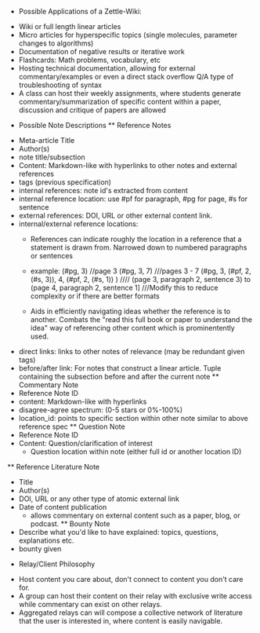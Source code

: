 * Possible Applications of a Zettle-Wiki:
- Wiki or full length linear articles
- Micro articles for hyperspecific topics (single molecules, parameter changes to algorithms)
- Documentation of negative results or iterative work
- Flashcards: Math problems, vocabulary, etc
- Hosting technical documentation, allowing for external commentary/examples or even a direct stack overflow Q/A type of troubleshooting of syntax
- A class can host their weekly assignments, where students generate commentary/summarization of specific content within a paper, discussion and critique of papers are allowed
* Possible Note Descriptions
** Reference Notes
- Meta-article Title
- Author(s)
- note title/subsection
- Content: Markdown-like with hyperlinks to other notes and external references
- tags (previous specification)
- internal references: note id's extracted from content
- internal reference location: use #pf for paragraph, #pg for page, #s for sentence
- external references: DOI, URL or other external content link.
- internal/external reference locations:
  + References can indicate roughly the location in a reference that a statement is drawn from. Narrowed down to numbered paragraphs or sentences
  + example: (#pg, 3) //page 3
             (#pg, 3, 7) ///pages 3 - 7
             (#pg, 3, (#pf, 2, (#s, 3)), 4, (#pf, 2, (#s, 1)) ) //// (page 3, paragraph 2, sentence  3) to (page 4, paragraph 2, sentence 1] ///Modify this to reduce complexity or if there are better formats
           
   + Aids in efficiently navigating ideas whether the reference is to another. Combats the "read this full book or paper to understand the idea" way of referencing other content which is prominentently used.
- direct links: links to other notes of relevance (may be redundant given tags)
- before/after link: For notes that construct a linear article. Tuple containing the subsection before and after the current note
** Commentary Note
- Reference Note ID
- content: Markdown-like with hyperlinks
- disagree-agree spectrum: (0-5 stars or 0%-100%)
- location_id: points to specific section within other note similar to above reference spec
** Question Note
- Reference Note ID
- Content: Question/clarification of interest
  - Question location within note (either full id or another location ID)
  
** Reference Literature Note
- Title
- Author(s)
- DOI, URL or any other type of atomic external link
- Date of content publication
  + allows commentary on external content such as a paper, blog, or podcast. 
** Bounty Note
- Describe what you'd like to have explained: topics, questions, explanations etc.
- bounty given

* Relay/Client Philosophy
- Host content you care about, don't connect to content you don't care for.
- A group can host their content on their relay with exclusive write access while commentary can exist on other relays.
- Aggregated relays can will compose a collective network of literature that the user is interested in, where content is easily navigable.
